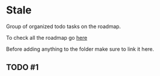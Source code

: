 # Stale

Group of organized todo tasks on the roadmap.

To check all the roadmap go [here](../)

Before adding anything to the folder make sure to link it here.

## TODO #1
